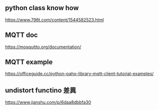 
## python class know how
https://www.796t.com/content/1544582523.html

## MQTT doc 

https://mosquitto.org/documentation/

## MQTT example

https://officeguide.cc/python-paho-library-mqtt-client-tutorial-examples/

## undistort functino 差異

https://www.jianshu.com/p/6daa8dbbfa30